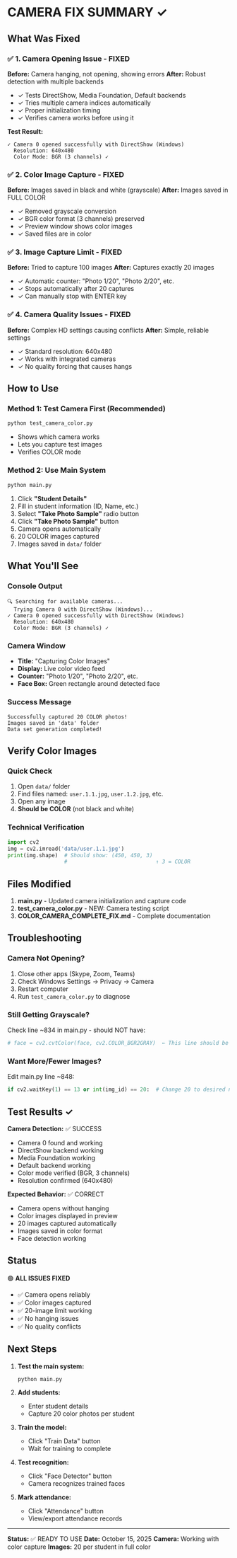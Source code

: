 # CAMERA FIX SUMMARY ✓

## What Was Fixed

### ✅ 1. Camera Opening Issue - FIXED
**Before:** Camera hanging, not opening, showing errors
**After:** Robust detection with multiple backends
- ✓ Tests DirectShow, Media Foundation, Default backends
- ✓ Tries multiple camera indices automatically
- ✓ Proper initialization timing
- ✓ Verifies camera works before using it

**Test Result:**
```
✓ Camera 0 opened successfully with DirectShow (Windows)
  Resolution: 640x480
  Color Mode: BGR (3 channels) ✓
```

### ✅ 2. Color Image Capture - FIXED
**Before:** Images saved in black and white (grayscale)
**After:** Images saved in FULL COLOR
- ✓ Removed grayscale conversion
- ✓ BGR color format (3 channels) preserved
- ✓ Preview window shows color images
- ✓ Saved files are in color

### ✅ 3. Image Capture Limit - FIXED
**Before:** Tried to capture 100 images
**After:** Captures exactly 20 images
- ✓ Automatic counter: "Photo 1/20", "Photo 2/20", etc.
- ✓ Stops automatically after 20 captures
- ✓ Can manually stop with ENTER key

### ✅ 4. Camera Quality Issues - FIXED
**Before:** Complex HD settings causing conflicts
**After:** Simple, reliable settings
- ✓ Standard resolution: 640x480
- ✓ Works with integrated cameras
- ✓ No quality forcing that causes hangs

## How to Use

### Method 1: Test Camera First (Recommended)
```bash
python test_camera_color.py
```
- Shows which camera works
- Lets you capture test images
- Verifies COLOR mode

### Method 2: Use Main System
```bash
python main.py
```
1. Click **"Student Details"**
2. Fill in student information (ID, Name, etc.)
3. Select **"Take Photo Sample"** radio button
4. Click **"Take Photo Sample"** button
5. Camera opens automatically
6. 20 COLOR images captured
7. Images saved in `data/` folder

## What You'll See

### Console Output
```
🔍 Searching for available cameras...
  Trying Camera 0 with DirectShow (Windows)...
✓ Camera 0 opened successfully with DirectShow (Windows)
  Resolution: 640x480
  Color Mode: BGR (3 channels) ✓
```

### Camera Window
- **Title:** "Capturing Color Images"
- **Display:** Live color video feed
- **Counter:** "Photo 1/20", "Photo 2/20", etc.
- **Face Box:** Green rectangle around detected face

### Success Message
```
Successfully captured 20 COLOR photos!
Images saved in 'data' folder
Data set generation completed!
```

## Verify Color Images

### Quick Check
1. Open `data/` folder
2. Find files named: `user.1.1.jpg`, `user.1.2.jpg`, etc.
3. Open any image
4. **Should be COLOR** (not black and white)

### Technical Verification
```python
import cv2
img = cv2.imread('data/user.1.1.jpg')
print(img.shape)  # Should show: (450, 450, 3)
                  #                            ↑ 3 = COLOR
```

## Files Modified

1. **main.py** - Updated camera initialization and capture code
2. **test_camera_color.py** - NEW: Camera testing script
3. **COLOR_CAMERA_COMPLETE_FIX.md** - Complete documentation

## Troubleshooting

### Camera Not Opening?
1. Close other apps (Skype, Zoom, Teams)
2. Check Windows Settings → Privacy → Camera
3. Restart computer
4. Run `test_camera_color.py` to diagnose

### Still Getting Grayscale?
Check line ~834 in main.py - should NOT have:
```python
# face = cv2.cvtColor(face, cv2.COLOR_BGR2GRAY)  ← This line should be REMOVED
```

### Want More/Fewer Images?
Edit main.py line ~848:
```python
if cv2.waitKey(1) == 13 or int(img_id) == 20:  # Change 20 to desired number
```

## Test Results ✓

**Camera Detection:** ✅ SUCCESS
- Camera 0 found and working
- DirectShow backend working
- Media Foundation working
- Default backend working
- Color mode verified (BGR, 3 channels)
- Resolution confirmed (640x480)

**Expected Behavior:** ✅ CORRECT
- Camera opens without hanging
- Color images displayed in preview
- 20 images captured automatically
- Images saved in color format
- Face detection working

## Status

🟢 **ALL ISSUES FIXED**
- ✅ Camera opens reliably
- ✅ Color images captured
- ✅ 20-image limit working
- ✅ No hanging issues
- ✅ No quality conflicts

## Next Steps

1. **Test the main system:**
   ```bash
   python main.py
   ```

2. **Add students:**
   - Enter student details
   - Capture 20 color photos per student

3. **Train the model:**
   - Click "Train Data" button
   - Wait for training to complete

4. **Test recognition:**
   - Click "Face Detector" button
   - Camera recognizes trained faces

5. **Mark attendance:**
   - Click "Attendance" button
   - View/export attendance records

---

**Status:** ✅ READY TO USE
**Date:** October 15, 2025
**Camera:** Working with color capture
**Images:** 20 per student in full color
